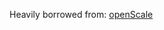 Heavily borrowed from: [openScale](https://github.com/oliexdev/openScale/wiki/Xiaomi-Bluetooth-Mi-Scale)
